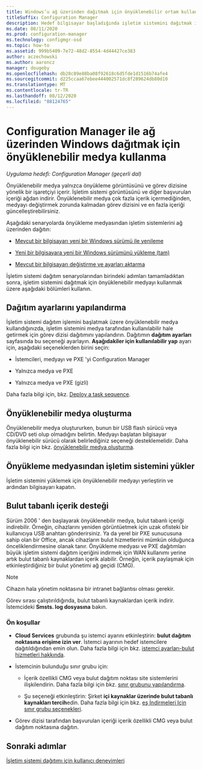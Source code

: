 ```yaml
---
title: Windows’u ağ üzerinden dağıtmak için önyüklenebilir ortam kullanma
titleSuffix: Configuration Manager
description: Hedef bilgisayar başladığında işletim sistemini dağıtmak için Configuration Manager 'da önyüklenebilir medya dağıtımlarını kullanın.
ms.date: 08/11/2020
ms.prod: configuration-manager
ms.technology: configmgr-osd
ms.topic: how-to
ms.assetid: 999b5409-7e72-48d2-8554-4d44427ce383
author: aczechowski
ms.author: aaroncz
manager: dougeby
ms.openlocfilehash: db28c89e88ba08f92618c6d5fde1d1516b74afe4
ms.sourcegitcommit: d225ccaa67ebee444002571dc8f289624db80d10
ms.translationtype: MT
ms.contentlocale: tr-TR
ms.lasthandoff: 08/12/2020
ms.locfileid: "88124765"
---
```

# <a name="use-bootable-media-to-deploy-windows-over-the-network-with-configuration-manager"></a>Configuration Manager ile ağ üzerinden Windows dağıtmak için önyüklenebilir medya kullanma

*Uygulama hedefi: Configuration Manager (geçerli dal)*

Önyüklenebilir medya yalnızca önyükleme görüntüsünü ve görev dizisine yönelik bir işaretçiyi içerir. İşletim sistemi görüntüsünü ve diğer başvurulan içeriği ağdan indirir. Önyüklenebilir medya çok fazla içerik içermediğinden, medyayı değiştirmek zorunda kalmadan görev dizisini ve en fazla içeriği güncelleştirebilirsiniz.

Aşağıdaki senaryolarda önyükleme medyasından işletim sistemlerini ağ üzerinden dağıtın:

- [Mevcut bir bilgisayarı yeni bir Windows sürümü ile yenileme](refresh-an-existing-computer-with-a-new-version-of-windows.md)

- [Yeni bir bilgisayara yeni bir Windows sürümünü yükleme (tam)](install-new-windows-version-new-computer-bare-metal.md)

- [Mevcut bir bilgisayarı değiştirme ve ayarları aktarma](replace-an-existing-computer-and-transfer-settings.md)

İşletim sistemi dağıtım senaryolarından birindeki adımları tamamladıktan sonra, işletim sistemini dağıtmak için önyüklenebilir medyayı kullanmak üzere aşağıdaki bölümleri kullanın.

## <a name="configure-deployment-settings"></a>Dağıtım ayarlarını yapılandırma

İşletim sistemi dağıtım işlemini başlatmak üzere önyüklenebilir medya kullandığınızda, işletim sistemini medya tarafından kullanılabilir hale getirmek için görev dizisi dağıtımını yapılandırın. Dağıtımın **dağıtım ayarları** sayfasında bu seçeneği ayarlayın. **Aşağıdakiler için kullanılabilir yap** ayarı için, aşağıdaki seçeneklerden birini seçin:

- İstemcileri, medyayı ve PXE 'yi Configuration Manager

- Yalnızca medya ve PXE

- Yalnızca medya ve PXE (gizli)

Daha fazla bilgi için, bkz. [Deploy a task sequence](deploy-a-task-sequence.md).

## <a name="create-the-bootable-media"></a>Önyüklenebilir medya oluşturma

Önyüklenebilir medya oluştururken, bunun bir USB flash sürücü veya CD/DVD seti olup olmadığını belirtin. Medyayı başlatan bilgisayar önyüklenebilir sürücü olarak belirlediğiniz seçeneği desteklemelidir. Daha fazla bilgi için bkz. [önyüklenebilir medya oluşturma](create-bootable-media.md).

## <a name="install-the-os-from-bootable-media"></a><a name="BKMK_Deploy"></a>Önyükleme medyasından işletim sistemini yükler

İşletim sistemini yüklemek için önyüklenebilir medyayı yerleştirin ve ardından bilgisayarı kapatın.

## <a name="support-for-cloud-based-content"></a>Bulut tabanlı içerik desteği

<!--6209223-->

Sürüm 2006 ' den başlayarak önyüklenebilir medya, bulut tabanlı içeriği indirebilir. Örneğin, cihazlarını yeniden görüntüetmek için uzak ofisteki bir kullanıcıya USB anahtarı gönderirsiniz. Ya da yerel bir PXE sunucusuna sahip olan bir Office, ancak cihazların bulut hizmetlerini mümkün olduğunca önceliklendirmesine olanak tanır. Önyükleme medyası ve PXE dağıtımları büyük işletim sistemi dağıtım içeriğini indirmek için WAN kullanımı yerine artık bulut tabanlı kaynaklardan içerik alabilir. Örneğin, içerik paylaşmak için etkinleştirdiğiniz bir bulut yönetimi ağ geçidi (CMG).

> [!NOTE]
> Cihazın hala yönetim noktasına bir intranet bağlantısı olması gerekir.

Görev sırası çalıştırıldığında, bulut tabanlı kaynaklardan içerik indirir. İstemcideki **Smsts. log dosyasına** bakın.

### <a name="prerequisites"></a>Ön koşullar

- **Cloud Services** grubunda şu istemci ayarını etkinleştirin: **bulut dağıtım noktasına erişime izin ver**. İstemci ayarının hedef istemcilere dağıtıldığından emin olun. Daha fazla bilgi için bkz. [istemci ayarları-bulut hizmetleri hakkında](../../core/clients/deploy/about-client-settings.md#cloud-services).

- İstemcinin bulunduğu sınır grubu için:

  - İçerik özellikli CMG veya bulut dağıtım noktası site sistemlerini ilişkilendirin. Daha fazla bilgi için bkz. [sınır grubunu yapılandırma](../../core/servers/deploy/configure/boundary-group-procedures.md#bkmk_config).

  - Şu seçeneği etkinleştirin: Şirket **içi kaynaklar üzerinde bulut tabanlı kaynakları tercih**edin. Daha fazla bilgi için bkz. [eş İndirmeleri Için sınır grubu seçenekleri](../../core/servers/deploy/configure/boundary-groups.md#bkmk_bgoptions).

- Görev dizisi tarafından başvurulan içeriği içerik özellikli CMG veya bulut dağıtım noktasına dağıtın.

## <a name="next-steps"></a>Sonraki adımlar

[İşletim sistemi dağıtımı için kullanıcı deneyimleri](../understand/user-experience.md#task-sequence-wizard)
